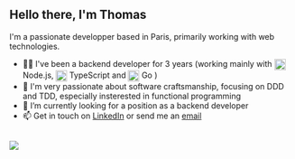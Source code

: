 ## Hello there, I'm Thomas

I'm a passionate developper based in Paris, primarily working with web technologies.

- 👨‍💻 I've been a backend developer for 3 years (working mainly with <img height="20" width="20" align="center" src="https://cdn.jsdelivr.net/gh/devicons/devicon/icons/nodejs/nodejs-original.svg" /> Node.js, <img height="20" width="20" align="center" src="https://cdn.jsdelivr.net/gh/devicons/devicon/icons/typescript/typescript-original.svg" /> TypeScript and <img height="20" width="20" align="center" src="https://cdn.jsdelivr.net/gh/devicons/devicon/icons/go/go-original-wordmark.svg" /> Go
)
- 🌱 I'm very passionate about software craftsmanship, focusing on DDD and TDD, especially insterested in functional programming
- 🔭 I’m currently looking for a position as a backend developer
- 📫 Get in touch on [LinkedIn](https://www.linkedin.com/in/thomas-moreira) or send me an [email](mailto:moreirathomas97@gmail.com)

##

<picture>
  <source media="(prefers-color-scheme: dark)" srcset="https://github-readme-stats.vercel.app/api?username=moreirathomas&count_private=true&show_icons=true&theme=github_dark" />
  <img src="https://github-readme-stats.vercel.app/api?username=moreirathomas&count_private=true&show_icons=true&theme=default" />
</picture>
